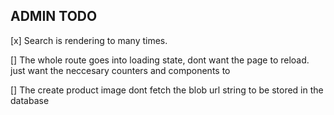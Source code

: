 ## ADMIN TODO

[x] Search is rendering to many times.

[] The whole route goes into loading state, dont want the page to reload. just want the neccesary counters and components to

[] The create product image dont fetch the blob url string to be stored in the database
